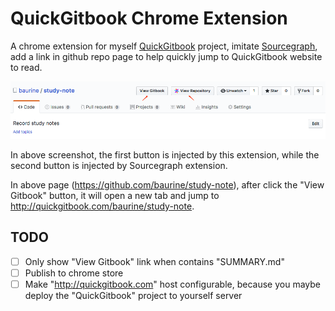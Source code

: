 # QuickGitbook Chrome Extension

A chrome extension for myself [QuickGitbook](https://github.com/baurine/quick-gitbook) project, imitate [Sourcegraph](https://about.sourcegraph.com/), add a link in github repo page to help quickly jump to QuickGitbook website to read.

![](./art/quick-gitbook-chrome-extension.png)

In above screenshot, the first button is injected by this extension, while the second button is injected by Sourcegraph extension.

In above page (<https://github.com/baurine/study-note>), after click the "View Gitbook" button, it will open a new tab and jump to <http://quickgitbook.com/baurine/study-note>.

## TODO

- [ ] Only show "View Gitbook" link when contains "SUMMARY.md"
- [ ] Publish to chrome store
- [ ] Make "http://quickgitbook.com" host configurable, because you maybe deploy the "QuickGitbook" project to yourself server
